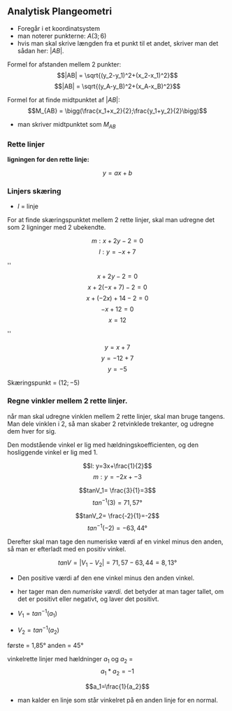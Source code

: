 ## Analytisk Plangeometri
* Foregår i et koordinatsystem
* man noterer punkterne: $A(3;6)$
* hvis man skal skrive længden fra et punkt til et andet, skriver man det sådan her: $|AB|$. 

Formel for afstanden mellem 2 punkter:
$$|AB| = \sqrt{(y_2-y_1)^2+(x_2-x_1)^2}$$
$$|AB| = \sqrt{(y_A-y_B)^2+(x_A-x_B)^2}$$


Formel for at finde midtpunktet af $|AB|$:
$$M_{AB} = \bigg(\frac{x_1+x_2}{2};\frac{y_1+y_2}{2}\bigg)$$

* man skriver midtpunktet som $M_{AB}$  

### Rette linjer 

**ligningen for den rette linje:**

$$y=ax+b$$

### Linjers skæring 

* $l$ = linje

For at finde skæringspunktet mellem 2 rette linjer, skal man udregne det som 2 ligninger med 2 ubekendte.

$$ m: x+2y-2=0$$
$$ l: y=-x+7$$


''
$$x+2y-2=0$$
$$x+2(-x+7)-2=0$$
$$x+(-2x)+14-2=0$$
$$-x+12=0$$
$$x=12$$

''

$$y=x+7$$
$$y=-12+7$$
$$y=-5$$

Skæringspunkt = $(12;-5)$

### Regne vinkler mellem 2 rette linjer. 

når man skal udregne vinklen mellem 2 rette linjer, skal man bruge tangens. Man dele vinklen i 2, så man skaber 2 retvinklede trekanter, og udregne dem hver for sig. 

Den modstående vinkel er lig med hældningskoefficienten, og den hosliggende vinkel er lig med 1. 

$$l: y=3x+\frac{1}{2}$$
$$m: y=-2x+-3$$

$$tanV_1= \frac{3}{1}=3$$
$$tan^{-1}(3)=71,57°$$

$$tanV_2= \frac{-2}{1}=-2$$
$$tan^{-1}(-2)=-63,44°$$

Derefter skal man tage den numeriske værdi af en vinkel minus den anden, så man er efterladt med en positiv vinkel.

$$tanV=|V_1-V_2|=71,57-63,44=8,13°$$
* Den positive værdi af den ene vinkel minus den anden vinkel. 
* her tager man den _numeriske værdi._ det betyder at man tager tallet, om det er positivt eller negativt, og laver det positivt. 

* $V_1 = tan^{-1}(a_1)$
* $V_2 = tan^{-1}(a_2)$

første = 1,85°
anden = 45° 


vinkelrette linjer med hældninger $a_1$ og $a_2$ =
$$a_1 *a_2=-1$$

$$a_1=\frac{1}{a_2}$$

* man kalder en linje som står vinkelret på en anden linje for en normal.